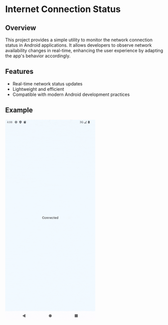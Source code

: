 # Internet Connection Status

## Overview

This project provides a simple utility to monitor the network connection status in Android
applications. It allows developers to observe network availability changes in real-time, enhancing
the user experience by adapting the app's behavior accordingly.

## Features

- Real-time network status updates
- Lightweight and efficient
- Compatible with modern Android development practices

## Example

<img
src="https://github.com/antonykiev/Internet-connection-status/blob/master/screenshots/result.gif"
alt="Result"
width="auto"
height="640" />
